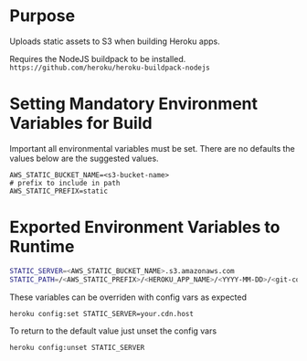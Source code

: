 # Purpose

Uploads static assets to S3 when building Heroku apps.

Requires the NodeJS buildpack to be installed. `https://github.com/heroku/heroku-buildpack-nodejs`


# Setting Mandatory Environment Variables for Build

Important all environmental variables must be set. 
There are no defaults the values below are the suggested values.

```
AWS_STATIC_BUCKET_NAME=<s3-bucket-name>
# prefix to include in path
AWS_STATIC_PREFIX=static
```

# Exported Environment Variables to Runtime

```sh
STATIC_SERVER=<AWS_STATIC_BUCKET_NAME>.s3.amazonaws.com
STATIC_PATH=/<AWS_STATIC_PREFIX>/<HEROKU_APP_NAME>/<YYYY-MM-DD>/<git-commit-sha1>
```

These variables can be overriden with config vars as expected

```
heroku config:set STATIC_SERVER=your.cdn.host
```

To return to the default value just unset the config vars

```
heroku config:unset STATIC_SERVER
```
